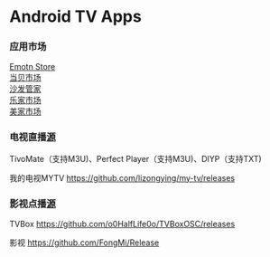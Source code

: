 # Android TV Apps

### 应用市场

[Emotn Store](https://app.emotn.com/)  
[当贝市场](https://www.dangbei.com/app/)  
[沙发管家](http://app.shafa.com/)  
[乐家市场](https://www.mylejia.com/market)  
[美家市场](https://www.mjapk.com/mjapp/)

### 电视直播[源](https://github.com/vinswu/vinswu.github.io/blob/main/live/readme.md#直播源)

TivoMate（支持M3U)、Perfect Player（支持M3U)、DIYP（支持TXT)

我的电视MYTV https://github.com/lizongying/my-tv/releases

### 影视点播[源](https://github.com/vinswu/vinswu.github.io/tree/main/tvbox#在线接口)

TVBox https://github.com/o0HalfLife0o/TVBoxOSC/releases   

影视 https://github.com/FongMi/Release
